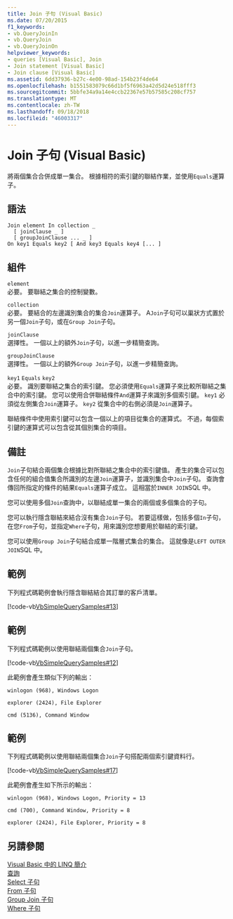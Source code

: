```yaml
---
title: Join 子句 (Visual Basic)
ms.date: 07/20/2015
f1_keywords:
- vb.QueryJoinIn
- vb.QueryJoin
- vb.QueryJoinOn
helpviewer_keywords:
- queries [Visual Basic], Join
- Join statement [Visual Basic]
- Join clause [Visual Basic]
ms.assetid: 6dd37936-b27c-4e00-98ad-154b23f4de64
ms.openlocfilehash: b1551583079c66d1bf5f6963a42d5d24e518fff3
ms.sourcegitcommit: 5bbfe34a9a14e4ccb22367e57b57585c208cf757
ms.translationtype: MT
ms.contentlocale: zh-TW
ms.lasthandoff: 09/18/2018
ms.locfileid: "46003317"
---
```

# <a name="join-clause-visual-basic"></a>Join 子句 (Visual Basic)
將兩個集合合併成單一集合。 根據相符的索引鍵的聯結作業，並使用`Equals`運算子。  
  
## <a name="syntax"></a>語法  
  
```  
Join element In collection _  
  [ joinClause _ ]   
  [ groupJoinClause ... _ ]   
On key1 Equals key2 [ And key3 Equals key4 [... ]  
```  
  
## <a name="parts"></a>組件  
 `element`  
 必要。 要聯結之集合的控制變數。  
  
 `collection`  
 必要。 要結合的左邊識別集合的集合`Join`運算子。 A`Join`子句可以巢狀方式置於另一個`Join`子句，或在`Group Join`子句。  
  
 `joinClause`  
 選擇性。 一個以上的額外`Join`子句，以進一步精簡查詢。  
  
 `groupJoinClause`  
 選擇性。 一個以上的額外`Group Join`子句，以進一步精簡查詢。  
  
 `key1` `Equals` `key2`  
 必要。 識別要聯結之集合的索引鍵。 您必須使用`Equals`運算子來比較所聯結之集合中的索引鍵。 您可以使用合併聯結條件`And`運算子來識別多個索引鍵。 `key1` 必須從左側集合`Join`運算子。 `key2` 從集合中的右側必須是`Join`運算子。  
  
 聯結條件中使用索引鍵可以包含一個以上的項目從集合的運算式。 不過，每個索引鍵的運算式可以包含從其個別集合的項目。  
  
## <a name="remarks"></a>備註  
 `Join`子句結合兩個集合根據比對所聯結之集合中的索引鍵值。 產生的集合可以包含任何的組合值集合所識別的左邊`Join`運算子，並識別集合中`Join`子句。 查詢會傳回所指定的條件的結果`Equals`運算子成立。 這相當於`INNER JOIN`SQL 中。  
  
 您可以使用多個`Join`查詢中，以聯結成單一集合的兩個或多個集合的子句。  
  
 您可以執行隱含聯結來結合沒有集合`Join`子句。 若要這樣做，包括多個`In`子句，在您`From`子句，並指定`Where`子句，用來識別您想要用於聯結的索引鍵。  
  
 您可以使用`Group Join`子句結合成單一階層式集合的集合。 這就像是`LEFT OUTER JOIN`SQL 中。  
  
## <a name="example"></a>範例  
 下列程式碼範例會執行隱含聯結結合其訂單的客戶清單。  
  
 [!code-vb[VbSimpleQuerySamples#13](../../../visual-basic/language-reference/queries/codesnippet/VisualBasic/join-clause_1.vb)]  
  
## <a name="example"></a>範例  
 下列程式碼範例以使用聯結兩個集合`Join`子句。  
  
 [!code-vb[VbSimpleQuerySamples#12](../../../visual-basic/language-reference/queries/codesnippet/VisualBasic/join-clause_2.vb)]  
  
 此範例會產生類似下列的輸出：  
  
 `winlogon (968), Windows Logon`  
  
 `explorer (2424), File Explorer`  
  
 `cmd (5136), Command Window`  
  
## <a name="example"></a>範例  
 下列程式碼範例以使用聯結兩個集合`Join`子句搭配兩個索引鍵資料行。  
  
 [!code-vb[VbSimpleQuerySamples#17](../../../visual-basic/language-reference/queries/codesnippet/VisualBasic/join-clause_3.vb)]  
  
 此範例會產生如下所示的輸出：  
  
 `winlogon (968), Windows Logon, Priority = 13`  
  
 `cmd (700), Command Window, Priority = 8`  
  
 `explorer (2424), File Explorer, Priority = 8`  
  
## <a name="see-also"></a>另請參閱  
 [Visual Basic 中的 LINQ 簡介](../../../visual-basic/programming-guide/language-features/linq/introduction-to-linq.md)  
 [查詢](../../../visual-basic/language-reference/queries/index.md)  
 [Select 子句](../../../visual-basic/language-reference/queries/select-clause.md)  
 [From 子句](../../../visual-basic/language-reference/queries/from-clause.md)  
 [Group Join 子句](../../../visual-basic/language-reference/queries/group-join-clause.md)  
 [Where 子句](../../../visual-basic/language-reference/queries/where-clause.md)
